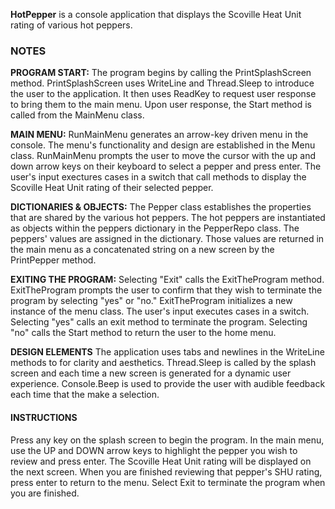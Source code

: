 ﻿**HotPepper** is a console application that displays the Scoville Heat Unit rating of various hot peppers.

### NOTES
**PROGRAM START:** The program begins by calling the PrintSplashScreen method.
PrintSplashScreen uses WriteLine and Thread.Sleep to introduce the user to the application.
It then uses ReadKey to request user response to bring them to the main menu.
Upon user response, the Start method is called from the MainMenu class.

**MAIN MENU:** RunMainMenu generates an arrow-key driven menu in the console.
The menu's functionality and design are established in the Menu class.
RunMainMenu prompts the user to move the cursor with the up and down arrow keys on their keyboard to select a pepper and press enter.
The user's input exectures cases in a switch that call methods to display the Scoville Heat Unit rating of their selected pepper.

**DICTIONARIES & OBJECTS:** The Pepper class establishes the properties that are shared by the various hot peppers.
The hot peppers are instantiated as objects within the peppers dictionary in the PepperRepo class.
The peppers' values are assigned in the dictionary.
Those values are returned in the main menu as a concatenated string on a new screen by the PrintPepper method.

**EXITING THE PROGRAM:** Selecting "Exit" calls the ExitTheProgram method.
ExitTheProgram prompts the user to confirm that they wish to terminate the program by selecting "yes" or "no."
ExitTheProgram initializes a new instance of the menu class.
The user's input executes cases in a switch.
Selecting "yes" calls an exit method to terminate the program.
Selecting "no" calls the Start method to return the user to the home menu.

**DESIGN ELEMENTS** The application uses tabs and newlines in the WriteLine methods to for clarity and aesthetics.
Thread.Sleep is called by the splash screen and each time a new screen is generated for a dynamic user experience.
Console.Beep is used to provide the user with audible feedback each time that the make a selection.

#### INSTRUCTIONS
Press any key on the splash screen to begin the program.
In the main menu, use the UP and DOWN arrow keys to highlight the pepper you wish to review and press enter.
The Scoville Heat Unit rating will be displayed on the next screen.
When you are finished reviewing that pepper's SHU rating, press enter to return to the menu.
Select Exit to terminate the program when you are finished.

